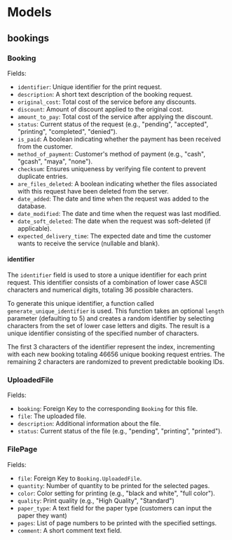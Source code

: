 # Models

## bookings

### Booking

Fields:

- `identifier`: Unique identifier for the print request.
- `description`: A short text description of the booking request.
- `original_cost`: Total cost of the service before any discounts.
- `discount`: Amount of discount applied to the original cost.
- `amount_to_pay`: Total cost of the service after applying the discount.
- `status`: Current status of the request (e.g., "pending", "accepted", "printing", "completed", "denied").
- `is_paid`: A boolean indicating whether the payment has been received from the customer.
- `method_of_payment`: Customer's method of payment (e.g., "cash", "gcash", "maya", "none").
- `checksum`: Ensures uniqueness by verifying file content to prevent duplicate entries.
- `are_files_deleted`: A boolean indicating whether the files associated with this request have been deleted from the server.
- `date_added`: The date and time when the request was added to the database.
- `date_modified`: The date and time when the request was last modified.
- `date_soft_deleted`: The date when the request was soft-deleted (if applicable).
- `expected_delivery_time`: The expected date and time the customer wants to receive the service (nullable and blank).

#### identifier

The `identifier` field is used to store a unique identifier for each print request. This identifier consists of a combination of lower case ASCII characters and numerical digits, totaling 36 possible characters.

To generate this unique identifier, a function called `generate_unique_identifier` is used. This function takes an optional `length` parameter (defaulting to 5) and creates a random identifier by selecting characters from the set of lower case letters and digits. The result is a unique identifier consisting of the specified number of characters.

The first 3 characters of the identifier represent the index, incrementing with each new booking totaling 46656 unique booking request entries. The remaining 2 characters are randomized to prevent predictable booking IDs.

### UploadedFile

Fields:

- `booking`: Foreign Key to the corresponding `Booking` for this file.
- `file`: The uploaded file.
- `description`: Additional information about the file.
- `status`: Current status of the file (e.g., "pending", "printing", "printed").

### FilePage

Fields:

- `file`: Foreign Key to `Booking.UploadedFile`.
- `quantity`: Number of quantity to be printed for the selected pages.
- `color`: Color setting for printing (e.g., "black and white", "full color").
- `quality`: Print quality (e.g., "High Quality", "Standard")
- `paper_type`: A text field for the paper type (customers can input the paper they want)
- `pages`: List of page numbers to be printed with the specified settings.
- `comment`: A short comment text field.

